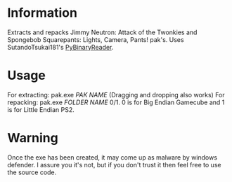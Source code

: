 # Information
Extracts and repacks Jimmy Neutron: Attack of the Twonkies and Spongebob Squarepants: Lights, Camera, Pants! pak's. 
Uses SutandoTsukai181's [PyBinaryReader](https://github.com/SutandoTsukai181/PyBinaryReader).
# Usage
For extracting: 
pak.exe *PAK NAME* (Dragging and dropping also works)
For repacking: 
pak.exe *FOLDER NAME* 0/1. 
0 is for Big Endian Gamecube and 1 is for Little Endian PS2.
# Warning
Once the exe has been created, it may come up as malware by windows defender. I assure you it's not, but if you don't trust it then feel free to use the source code.
